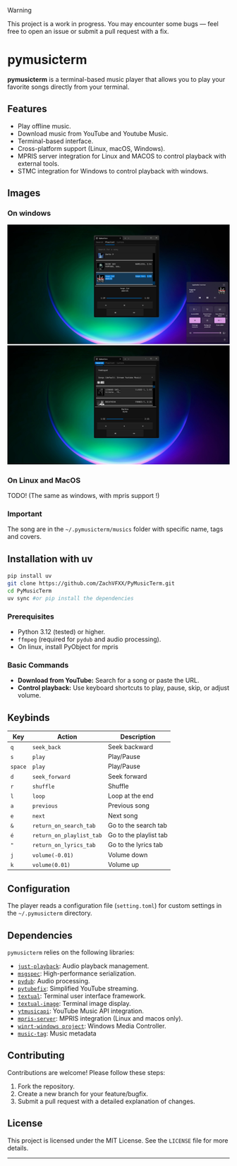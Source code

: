 > [!WARNING]
> This project is a work in progress. You may encounter some bugs — feel free to open an issue or submit a pull request with a fix.

# pymusicterm
**pymusicterm** is a terminal-based music player that allows you to play your favorite songs directly from your terminal. 

## Features
- Play offline music.
- Download music from YouTube and Youtube Music.
- Terminal-based interface.
- Cross-platform support (Linux, macOS, Windows).
- MPRIS server integration for Linux and MACOS to control playback with external tools.
- STMC integration for Windows to control playback with windows.

## Images
### On windows
![stmc support](https://github.com/ZachVFXX/PyMusicTerm/blob/453792bb8122e1ed2f496eb40b7d3a67ff109880/imgs/windows-ui-1.png) ![youtube search](imgs/windows-ui-2.png)
### On Linux and MacOS
TODO! (The same as windows, with mpris support !)

### Important
The song are in the `~/.pymusicterm/musics` folder with specific name, tags and covers. 

## Installation with uv
```bash	
pip install uv
git clone https://github.com/ZachVFXX/PyMusicTerm.git
cd PyMusicTerm
uv sync #or pip install the dependencies
```

### Prerequisites
- Python 3.12 (tested) or higher.
- `ffmpeg` (required for `pydub` and audio processing).
- On linux, install PyObject for mpris

### Basic Commands
- **Download from YouTube:** Search for a song or paste the URL.
- **Control playback:** Use keyboard shortcuts to play, pause, skip, or adjust volume.

## Keybinds
| Key     | Action                   | Description            |
| ------- | ------------------------ | ---------------------- |
| `q`     | `seek_back`              | Seek backward          |
| `s`     | `play`                   | Play/Pause             |
| `space` | `play`                   | Play/Pause             |
| `d`     | `seek_forward`           | Seek forward           |
| `r`     | `shuffle`                | Shuffle                |
| `l`     | `loop`                   | Loop at the end        |
| `a`     | `previous`               | Previous song          |
| `e`     | `next`                   | Next song              |
| `&`     | `return_on_search_tab`   | Go to the search tab   |
| `é`     | `return_on_playlist_tab` | Go to the playlist tab |
| `"`     | `return_on_lyrics_tab`   | Go to the lyrics tab   |
| `j`     | `volume(-0.01)`          | Volume down            |
| `k`     | `volume(0.01)`           | Volume up              |


## Configuration

The player reads a configuration file (`setting.toml`) for custom settings in the `~/.pymusicterm` directory.

## Dependencies

`pymusicterm` relies on the following libraries:

- [`just-playback`](https://pypi.org/project/just-playback/): Audio playback management.
- [`msgspec`](https://pypi.org/project/msgspec/): High-performance serialization.
- [`pydub`](https://pypi.org/project/pydub/): Audio processing.
- [`pytubefix`](https://pypi.org/project/pytubefix/): Simplified YouTube streaming.
- [`textual`](https://pypi.org/project/textual/): Terminal user interface framework.
- [`textual-image`](https://pypi.org/project/textual-image/): Terminal image display.
- [`ytmusicapi`](https://pypi.org/project/ytmusicapi/): YouTube Music API integration.
- [`mpris-server`](https://pypi.org/project/mpris-server/): MPRIS integration (Linux and macos only).
- [`winrt-windows project`](https://github.com/pywinrt/pywinrt): Windows Media Controller.
- [`music-tag`](https://pypi.org/project/music-tag/): Music metadata

## Contributing

Contributions are welcome! Please follow these steps:

1. Fork the repository.
2. Create a new branch for your feature/bugfix.
3. Submit a pull request with a detailed explanation of changes.

## License

This project is licensed under the MIT License. See the `LICENSE` file for more details.

---
